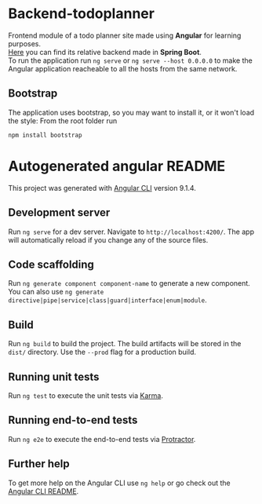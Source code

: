 # Backend-todoplanner
Frontend module of a todo planner site made using **Angular** for learning purposes.  
[Here](https://github.com/EmilianoGIT/Backend-todoplanner-) you can find its relative backend made in **Spring Boot**.  
To run the application run `ng serve` or `ng serve --host 0.0.0.0` to make the Angular application reacheable to all the hosts from the same network.

## Bootstrap
The application uses bootstrap, so you may want to install it, or it won't load the style: 
From the root folder run 
```
npm install bootstrap
```


# Autogenerated angular README
This project was generated with [Angular CLI](https://github.com/angular/angular-cli) version 9.1.4.

## Development server

Run `ng serve` for a dev server. Navigate to `http://localhost:4200/`. The app will automatically reload if you change any of the source files.

## Code scaffolding

Run `ng generate component component-name` to generate a new component. You can also use `ng generate directive|pipe|service|class|guard|interface|enum|module`.

## Build

Run `ng build` to build the project. The build artifacts will be stored in the `dist/` directory. Use the `--prod` flag for a production build.

## Running unit tests

Run `ng test` to execute the unit tests via [Karma](https://karma-runner.github.io).

## Running end-to-end tests

Run `ng e2e` to execute the end-to-end tests via [Protractor](http://www.protractortest.org/).

## Further help

To get more help on the Angular CLI use `ng help` or go check out the [Angular CLI README](https://github.com/angular/angular-cli/blob/master/README.md).
